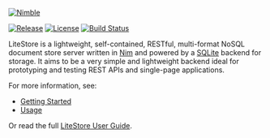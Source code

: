 [![Nimble](https://raw.githubusercontent.com/yglukhov/nimble-tag/master/nimble.png)](https://github.com/h3rald/litestore)

[![Release](https://img.shields.io/github/release/h3rald/litestore.svg)]()
[![License](https://img.shields.io/badge/license-MIT-blue.svg)](https://raw.githubusercontent.com/h3rald/litestore/master/LICENSE)
[![Build Status](https://img.shields.io/travis/h3rald/litestore.svg)](https://travis-ci.org/h3rald/litestore)

LiteStore is a lightweight, self-contained, RESTful, multi-format NoSQL document store server written in [Nim](http://www.nim-lang.org) and powered by a [SQLite](http://www.sqlite.org) backend for storage. It aims to be a very simple and lightweight backend ideal for prototyping and testing REST APIs and single-page applications.

For more information, see:

* [Getting Started](src/admin/md/getting-started.md)
* [Usage](src/admin/md/usage.md)

Or read the full [LiteStore User Guide](https://h3rald.com/litestore/LiteStore_UserGuide.htm).
